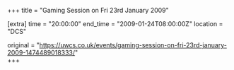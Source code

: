 +++
title = "Gaming Session on Fri 23rd January 2009"

[extra]
time = "20:00:00"
end_time = "2009-01-24T08:00:00Z"
location = "DCS"

original = "https://uwcs.co.uk/events/gaming-session-on-fri-23rd-january-2009-1474489018333/"    
+++



